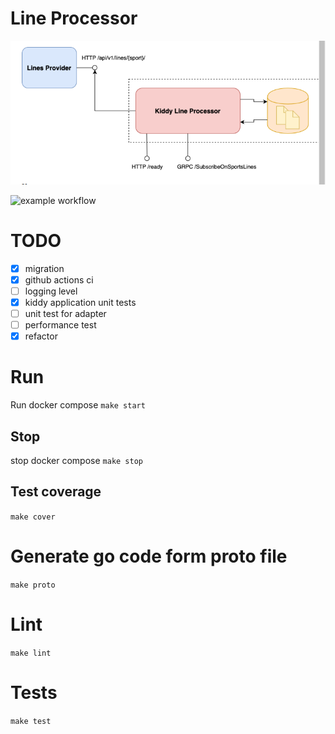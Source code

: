 # Line Processor
![architecture](docs/img/arch.png "Architecture")

![example workflow](https://github.com/col3name/kiddy-sport-line/actions/workflows/prod.yml/badge.svg)

# TODO
- [x] migration
- [x] github actions ci
- [ ] logging level
- [x] kiddy application unit tests
- [ ] unit test for adapter
- [ ] performance test
- [x] refactor
# Run
Run docker compose
`make start`

## Stop
stop docker compose
`make stop`

## Test coverage
`make cover`
# Generate go code form proto file
`make proto`
# Lint
`make lint`

# Tests 
`make test`
